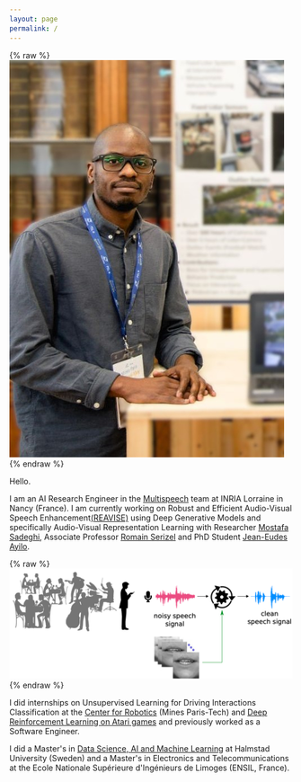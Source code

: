 ```yaml
---
layout: page
permalink: /
---
```



{% raw %}
<img src="/assets/me.jpg" class="profile-pic">
{% endraw %}


Hello.

I am an AI Research Engineer in the [Multispeech](https://www.inria.fr/en/multispeech) team at INRIA Lorraine in Nancy (France).
I am currently working on Robust and Efficient Audio-Visual Speech Enhancement[(REAVISE)](https://msaadeghii.github.io/projects/) using Deep Generative Models and specifically Audio-Visual Representation Learning with Researcher [Mostafa Sadeghi](https://msaadeghii.github.io/), Associate Professor [Romain Serizel](https://members.loria.fr/RSerizel/) and PhD Student [Jean-Eudes Ayilo](https://fr.linkedin.com/in/jeaneudesayilo).




{% raw %}
<img src="/assets/reavise.png" class="reavise-pic">
{% endraw %}




I did internships on Unsupervised Learning for Driving Interactions Classification at the [Center for Robotics](https://www.caor.minesparis.psl.eu/) (Mines Paris-Tech) and [Deep Reinforcement Learning on Atari games](https://medium.com/@mboungoucolombe/playing-atari-games-with-deep-reinforcement-learning-and-attention-d83312fe4f29) and previously worked as a Software Engineer.

I did a Master's in [Data Science, AI and Machine Learning](https://www.hh.se/english/education/programmes/masters-programme-in-information-technology---data-science-ai-and-machine-learning.html) at Halmstad University (Sweden) and a Master's in Electronics and Telecommunications at the Ecole Nationale Supérieure d'Ingénieurs de Limoges (ENSIL, France).
